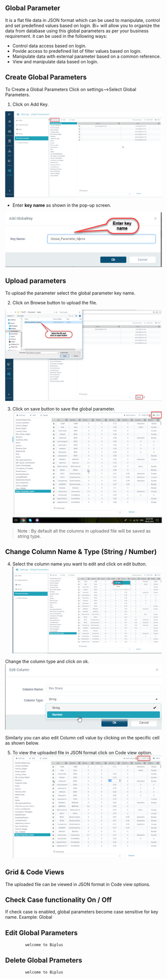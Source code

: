 ## Global Parameter 

It is a flat file data in JSON format which can be used to manipulate, control and set predefined values based on login.
Bi+ will allow you to organize the data from database using this global parameters as per your business requirement. it can be used in the following ways:

- Control data access based on login.
- Povide access to predefined list of filter values based on login.
- Manipulate data with external parameter based on a common reference.
- View and manipulate data based on login.
 
## Create  Global Parameters

To Create a Global Parameters Click on settings-->Select Global Parameters.
1. Click on Add Key.

![enter image description here](https://raw.githubusercontent.com/sv18042016/fp1/eb08bee2614e37797672ab46bd201d2f6211d09b/images/global+para.png)

-  Enter **key name** as shown in the pop-up screen.

![enter image description here](https://raw.githubusercontent.com/sv18042016/fp1/af27c45cb55b5170d224482c0ac646b1093c8f1a/images/global+para2.png)

## Upload parameters

To upload the parameter select the global parameter key name.

2. Click on Browse button to upload the file.

![enter image description here](https://raw.githubusercontent.com/sv18042016/fp1/f71f9b749c89e85f559f47a1db84bdb638fbc9a4/images/global+para3.png)

3. Click on save button to save the global parameter.
![enter image description here](https://raw.githubusercontent.com/sv18042016/fp1/0d67f9ee78d4ee5a69d2e8b8ae127088b07972f0/images/save_globar.png) 

>Note : By default all the columns in uploaded file will be saved as string type. 
>
## Change Column Name & Type (String / Number)

4. Select the column name you want to edit and click on edit button.
![enter image description here](https://raw.githubusercontent.com/sv18042016/fp1/d9f487e8bcb13f913640bdce2a7030f7b519167a/images/para1.png)
 
 Change the column type and click on ok.
 ![enter image description here](https://raw.githubusercontent.com/sv18042016/fp1/d9f487e8bcb13f913640bdce2a7030f7b519167a/images/para2.png)

Similarly you can also edit Column cell value by clicking on the specific cell as shown below.

5.  To view the uploaded file in JSON format click on Code view option.
![enter image description here](https://raw.githubusercontent.com/sv18042016/fp1/90ce2c5c848ba57722a38cdfb7623b6037e12058/images/para3.png)

## Grid & Code Views

The uploaded file can be viewed in JSON format in Code view options.


## Check Case functionality On / Off

If check case is enabled, global parameters become case sensitive for key name.
Example:
Global 
## Edit Global Parameters

             welcome to Biplus

## Delete Global Prameters

             welcome to Biplus

<!--stackedit_data:
eyJoaXN0b3J5IjpbMTgyNDg5MjI5OV19
-->